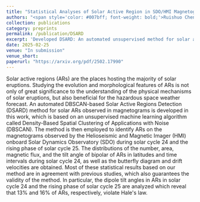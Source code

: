 ```yaml
---
title: "Statistical Analyses of Solar Active Region in SDO/HMI Magnetograms detected by Unsupervised Machine Learning Method DSARD"
authors: "<span style='color: #007bff; font-weight: bold;'>Ruishuo Chen*</span>, Wutong Lu*, Qi Hao, Yifan Meng, Pengfei Chen, and Chenxi Shi"
collection: publications
category: preprints
permalink: /publication/DSARD
excerpt: 'Developed DSARD: An automated unsupervised method for solar active region detection in SDO/HMI magnetograms.'
date: 2025-02-25
venue: "In submission"
venue_short:
paperurl: "https://arxiv.org/pdf/2502.17990"
---
```

Solar active regions (ARs) are the places hosting the majority of solar eruptions. Studying the evolution and morphological features of ARs is not only of great significance to the understanding of the physical mechanisms of solar eruptions, but also beneficial for the hazardous space weather forecast. An automated DBSCAN-based Solar Active Regions Detection (DSARD) method for solar ARs observed in magnetograms is developed in this work, which is based on an unsupervised machine learning algorithm called Density-Based Spatial Clustering of Applications with Noise (DBSCAN). The method is then employed to identify ARs on the magnetograms observed by the Helioseismic and Magnetic Imager (HMI) onboard Solar Dynamics Observatory (SDO) during solar cycle 24 and the rising phase of solar cycle 25. The distributions of the number, area, magnetic flux, and the tilt angle of bipolar of ARs in latitudes and time intervals during solar cycle 24, as well as the butterfly diagram and drift velocities are obtained. Most of these statistical results based on our method are in agreement with previous studies, which also guarantees the validity of the method. In particular, the dipole tilt angles in ARs in solar cycle 24 and the rising phase of solar cycle 25 are analyzed which reveal that 13% and 16% of ARs, respectively, violate Hale's law.